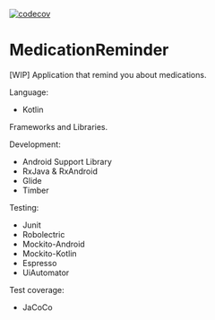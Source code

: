 [![codecov](https://codecov.io/gh/AlexZhukovich/MedicationReminder/branch/master/graph/badge.svg)](https://codecov.io/gh/AlexZhukovich/MedicationReminder)

# MedicationReminder
[WIP] Application that remind you about medications.

Language:
* Kotlin

Frameworks and Libraries.

Development:
* Android Support Library
* RxJava & RxAndroid
* Glide
* Timber

Testing:
* Junit
* Robolectric
* Mockito-Android
* Mockito-Kotlin
* Espresso
* UiAutomator

Test coverage:
* JaCoCo
